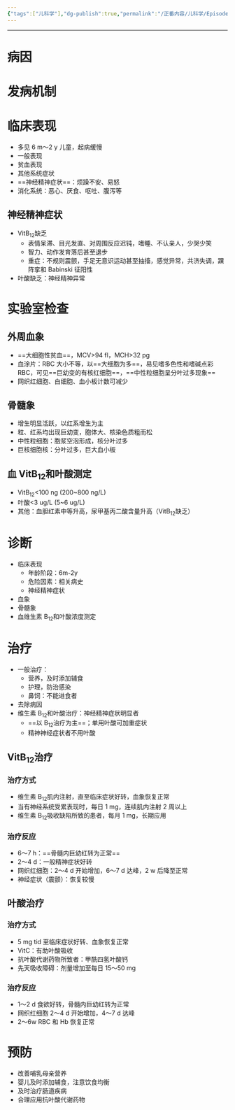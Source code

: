 ```yaml
---
{"tags":["儿科学"],"dg-publish":true,"permalink":"/正番内容/儿科学/Episode 09. 造血系统疾病/巨幼细胞性贫血/","dgPassFrontmatter":true}
---
```


---
# 病因
# 发病机制
# 临床表现
+ 多见 6 m～2 y 儿童，起病缓慢
+ 一般表现
+ 贫血表现
+ 其他系统症状
+ ==神经精神症状==：烦躁不安、易怒
+ 消化系统：恶心、厌食、呕吐、腹泻等
## 神经精神症状
+ VitB<sub>12</sub>缺乏
	+ 表情呆滞、目光发直、对周围反应迟钝，嗜睡、不认亲人，少哭少笑
	+ 智力、动作发育落后甚至退步
	+ 重症：不规则震颤，手足无意识运动甚至抽搐，感觉异常，共济失调，踝阵挛和 Babinski 征阳性
+ 叶酸缺乏：神经精神异常
# 实验室检查
## 外周血象
+ ==大细胞性贫血==，MCV>94 fl，MCH>32 pg
+ 血涂片：RBC 大小不等，以==大细胞为多==，易见嗜多色性和嗜碱点彩 RBC，可见==巨幼变的有核红细胞==，==中性粒细胞呈分叶过多现象==
+ 网织红细胞、白细胞、血小板计数可减少
## 骨髓象
+ 增生明显活跃，以红系增生为主
+ 粒、红系均出现巨幼变，胞体大、核染色质粗而松
+ 中性粒细胞：胞浆空泡形成，核分叶过多
+ 巨核细胞核：分叶过多，巨大血小板
## 血 VitB<sub>12</sub>和叶酸测定
+ VitB<sub>12</sub><100 ng (200~800 ng/L)
+ 叶酸<3 ug/L (5~6 ug/L)
+ 其他：血胆红素中等升高，尿甲基丙二酸含量升高（VitB<sub>12</sub>缺乏）
# 诊断
+ 临床表现
	+ 年龄阶段：6m-2y
	+ 危险因素：相关病史
	+ 神经精神症状
+ 血象
+ 骨髓象
+ 血维生素 B<sub>12</sub>和叶酸浓度测定
# 治疗
+ 一般治疗：
	+ 营养，及时添加辅食
	+ 护理，防治感染
	+ 鼻饲：不能进食者
+ 去除病因
+ 维生素 B<sub>12</sub>和叶酸治疗：神经精神症状明显者
	+ ==以 B<sub>12</sub>治疗为主==；单用叶酸可加重症状
	+ 精神神经症状者不用叶酸
## VitB<sub>12</sub>治疗
### 治疗方式
+ 维生素 B<sub>12</sub>肌内注射，直至临床症状好转，血象恢复正常
+ 当有神经系统受累表现时，每日 1 mg，连续肌内注射 2 周以上
+ 维生素 B<sub>12</sub>吸收缺陷所致的患者，每月 1 mg，长期应用
### 治疗反应
+ 6～7 h：==骨髓内巨幼红转为正常==
+ 2～4 d：一般精神症状好转
+ 网织红细胞：2～4 d 开始增加，6～7 d 达峰，2 w 后降至正常
+ 神经症状（震颤）：恢复较慢
## 叶酸治疗
### 治疗方式
+ 5 mg tid 至临床症状好转、血象恢复正常
+ VitC：有助叶酸吸收
+ 抗叶酸代谢药物所致者：甲酰四氢叶酸钙
+ 先天吸收障碍：剂量增加至每日 15～50 mg
### 治疗反应
+ 1～2 d 食欲好转，骨髓内巨幼红转为正常
+ 网织红细胞 2～4 d 开始增加，4～7 d 达峰
+ 2～6w RBC 和 Hb 恢复正常
# 预防
+ 改善哺乳母亲营养
+ 婴儿及时添加辅食，注意饮食均衡
+ 及时治疗肠道疾病
+ 合理应用抗叶酸代谢药物